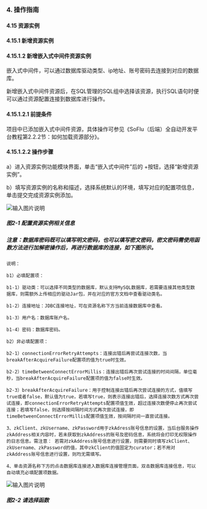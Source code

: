 ### 4. 操作指南

#### 4.15 资源实例

#### 4.15.1 新增资源实例

#### 4.15.1.2 新增嵌入式中间件资源实例

嵌入式中间件，可以通过数据库驱动类型、ip地址、账号密码去连接到对应的数据库。

新增嵌入式中间件资源后，在SQL管理的SQL组中选择该资源，执行SQL语句时便可以通过资源配置连接到数据库进行操作。

#### 4.15.1.2.1 前提条件

项目中已添加嵌入式中间件资源，具体操作可参见《SoFlu（后端）全自动开发平台教程第2.2.2节：如何加载资源部分》。

#### 4.15.1.2.2 操作步骤

a）进入资源实例功能模块界面，单击“嵌入式中间件”后的 +按钮，选择“新增资源实例”。

b）填写资源实例的名称和描述，选择系统默认的环境，填写对应的配置项信息，单击提交完成资源实例添加。

![输入图片说明](../../../../../images/SoFlu%EF%BC%88%E5%90%8E%E7%AB%AF%EF%BC%89%E5%BC%80%E5%8F%91%E5%B9%B3%E5%8F%B0/1.%20%E6%9C%80%E6%96%B0%E7%89%88%E6%9C%AC%20-%20%E6%9B%B4%E6%96%B0%E6%97%A5%E6%9C%9F%20-%202022.10.08/4.%20%E6%93%8D%E4%BD%9C%E6%8C%87%E5%8D%97/15.%20%E8%B5%84%E6%BA%90%E5%AE%9E%E4%BE%8B/1.%20%E6%96%B0%E5%A2%9E%E8%B5%84%E6%BA%90%E5%AE%9E%E4%BE%8B/2-1.png)

##### 图2-1 配置资源实例相关信息

##### 注意：数据库密码既可以填写明文密码，也可以填写密文密码，密文密码需使用函数方法进行加解密操作后，再进行数据库的连接，如下图所示。

```
说明：

b1）必填配置项：

b1-1）驱动类：可以选择不同类型的数据库，默认支持MySQL数据库，若需要连接其他类型数据库，则需额外上传相应的驱动Jar包，并在对应的官方文档中查看驱动类名。

b1-2）连接地址：JDBC连接地址，可在资源名称下方当前连接数据库中查看。

b1-3）用户名：数据库账户名。

b1-4）密码：数据库密码。

b2）非必填配置项：

b2-1）connectionErrorRetryAttempts：连接出错后再尝试连接次数，当breakAfterAcquireFailure配置项的值为true时生效。

b2-2）timeBetweenConnectErrorMillis：连接出错后再次尝试连接的时间间隔，单位毫秒，当breakAfterAcquireFailure配置项的值为false时生效。

b2-3）breakAfterAcquireFailure：用于控制连接出错后再次尝试连接的方式，值填写true或者false，默认值为true，若填写true，则表示连接出错后，选择连接次数方式再次尝试连接，即connectionErrorRetryAttempts配置项值生效，超过连接次数便停止再次尝试连接；若填写false，则选择按间隔时间方式再次尝试连接，即timeBetweenConnectErrorMillis配置项值生效，按间隔时间一直尝试连接。

3、zkClient、zkUsername、zkPassword用于zkAdress账号信息的设置，当后台服务操作zkAddress相关内容时，若未获取到zkAddress的账号及密码信息，系统将会打印无权限操作的日志信息。需注意： 若需对zkAddress账号信息进行设置，则需要同时填写zkClient、zkUsername、zkPassword的值，其中zkClient的值固定为curator；若不用对zkAddress账号信息进行设置，则均无需填写。

4、单击资源名称下方的点击数据库连接进入数据库连接管理页面，双击数据库连接信息，可以自动填充必填配置项数据。
```

![输入图片说明](../../../../../images/SoFlu%EF%BC%88%E5%90%8E%E7%AB%AF%EF%BC%89%E5%BC%80%E5%8F%91%E5%B9%B3%E5%8F%B0/1.%20%E6%9C%80%E6%96%B0%E7%89%88%E6%9C%AC%20-%20%E6%9B%B4%E6%96%B0%E6%97%A5%E6%9C%9F%20-%202022.10.08/4.%20%E6%93%8D%E4%BD%9C%E6%8C%87%E5%8D%97/15.%20%E8%B5%84%E6%BA%90%E5%AE%9E%E4%BE%8B/1.%20%E6%96%B0%E5%A2%9E%E8%B5%84%E6%BA%90%E5%AE%9E%E4%BE%8B/2-2.png)

##### 图2-2 请选择函数
